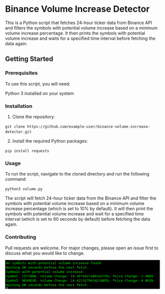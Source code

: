 # Binance Volume Increase Detector
This is a Python script that fetches 24-hour ticker data from Binance API and filters the symbols with potential volume increase based on a minimum volume increase percentage. It then prints the symbols with potential volume increase and waits for a specified time interval before fetching the data again.

## Getting Started
### Prerequisites
To use this script, you will need:

Python 3 installed on your system

### Installation

1. Clone the repository:

`git clone https://github.com/example-user/binance-volume-increase-detector.git`

2. Install the required Python packages:

`pip install requests`

### Usage
To run the script, navigate to the cloned directory and run the following command:

`python3 volume.py`

The script will fetch 24-hour ticker data from the Binance API and filter the symbols with potential volume increase based on a minimum volume increase percentage (which is set to 10% by default). It will then print the symbols with potential volume increase and wait for a specified time interval (which is set to 60 seconds by default) before fetching the data again.

### Contributing
Pull requests are welcome. For major changes, please open an issue first to discuss what you would like to change.

![Image](volume.png "Volume")
